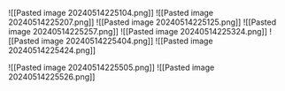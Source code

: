![[Pasted image 20240514225104.png]]
![[Pasted image 20240514225207.png]]
![[Pasted image 20240514225125.png]]
![[Pasted image 20240514225257.png]]
![[Pasted image 20240514225324.png]]
![[Pasted image 20240514225404.png]]
![[Pasted image 20240514225424.png]]

![[Pasted image 20240514225505.png]]
![[Pasted image 20240514225526.png]]
